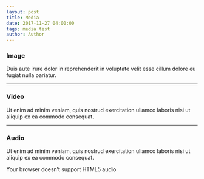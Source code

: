 ```yaml
---
layout: post
title: Media
date: 2017-11-27 04:00:00
tags: media test
author: Author
---
```


### Image

<amp-img src="{{ site.baseurl }}assets/images/shiva.jpg" width="656" height="400" layout="responsive" alt="" class="mb3"></amp-img>

Duis aute irure dolor in reprehenderit in voluptate velit esse cillum dolore eu fugiat nulla pariatur.

<hr />

### Video

Ut enim ad minim veniam, quis nostrud exercitation ullamco laboris nisi ut aliquip ex ea commodo consequat.

<amp-youtube width="480"
  height="270"
  layout="responsive"
  data-videoid="lBTCB7yLs8Y">
</amp-youtube>

<hr />

### Audio

Ut enim ad minim veniam, quis nostrud exercitation ullamco laboris nisi ut aliquip ex ea commodo consequat.

<amp-audio width="auto"
  height="50"
  src="https://ia801402.us.archive.org/16/items/EDIS-SRP-0197-06/EDIS-SRP-0197-06.mp3">
  <div fallback>
    <p>Your browser doesn’t support HTML5 audio</p>
  </div>
</amp-audio>

